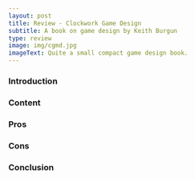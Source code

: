 ```yaml
---
layout: post
title: Review - Clockwork Game Design
subtitle: A book on game design by Keith Burgun
type: review
image: img/cgmd.jpg
imageText: Quite a small compact game design book.
---
```


### Introduction
### Content
### Pros
### Cons 
### Conclusion
